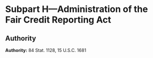 # Subpart H—Administration of the Fair Credit Reporting Act

## Authority

**Authority:** 84 Stat. 1128, 15 U.S.C. 1681 

